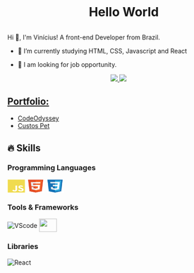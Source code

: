 

  
  ##

<!--título-->
<div id="user-content-toc">
  <ul align="center">
    <summary><h1 style="display: inline-block">Hello World</h1></summary>
</div>

<!-- Presentation -->
<p>
  Hi 👋, I'm Vinícius! A front-end Developer from Brazil.

  - 🌱 I’m currently studying HTML, CSS, Javascript and React

  - 🔭 I am looking for job opportunity. 
</p>


<!-- GithubStats -->
<div align="center">
  <a href="https://github.com/viniciusarashiro">
  <img height="180em" src="https://github-readme-stats.vercel.app/api?username=viniciusarashiro&show_icons=true&theme=jolly&include_all_commits=true&count_private=true"/>
  <img height="180em" src="https://github-readme-stats.vercel.app/api/top-langs/?username=viniciusarashiro&layout=compact&langs_count=7&theme=jolly"/>
</div>

<!-- Portfolio -->
## Portfolio:
- [CodeOdyssey](https://github.com/ifspcodelab/codeodyssey-web)
- [Custos Pet](https://github.com/Techno-Business/custos-pet)


## 🔥 Skills
<!-- Skills: Programming Languages -->
  <div style="flex-basis: 48%;">
    <h3>Programming Languages</h3>
    <img align="center" alt="Js" height="30" width="40" src="https://raw.githubusercontent.com/devicons/devicon/master/icons/javascript/javascript-plain.svg">
    <img align="center" alt="HTML" height="30" width="40" src="https://raw.githubusercontent.com/devicons/devicon/master/icons/html5/html5-original.svg">
    <img align="center" alt="CSS" height="30" width="40" src="https://raw.githubusercontent.com/devicons/devicon/master/icons/css3/css3-original.svg">
  </div>
  
  <!-- Skills: Tools & Frameworks -->
  <div style="flex-basis: 48%;">
    <h3>Tools & Frameworks</h3>
    <img align="center" alt="VScode" height="30" width="40" src="https://cdn.jsdelivr.net/gh/devicons/devicon/icons/vscode/vscode-original.svg">
  <img align="center" height="30" width="40"src="https://cdn.jsdelivr.net/gh/devicons/devicon/icons/git/git-original.svg" />
  </div>
  
  <!-- Skills: Libraries -->
  <div style="flex-basis: 48%;">
    <h3>Libraries</h3>
    <img align="center" alt="React" height="30" width="40" src="https://cdn.jsdelivr.net/gh/devicons/devicon/icons/react/react-original.svg">
  </div>

